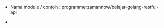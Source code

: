 
- Nama module <domain-name>/<project-name>
	contoh : programmerzamannow/belajar-golang-restful-api
	
-  
